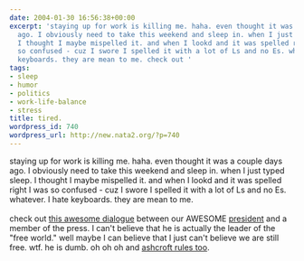 ```yaml
---
date: 2004-01-30 16:56:38+00:00
excerpt: 'staying up for work is killing me. haha. even thought it was a couple days
  ago. I obviously need to take this weekend and sleep in. when I just typed sleep.
  I thought I maybe mispelled it. and when I lookd and it was spelled right I was
  so confused - cuz I swore I spelled it with a lot of Ls and no Es. whatever. I hate
  keyboards. they are mean to me. check out '
tags:
- sleep
- humor
- politics
- work-life-balance
- stress
title: tired.
wordpress_id: 740
wordpress_url: http://new.nata2.org/?p=740
---
```


staying up for work is killing me. haha. even thought it was a couple days ago. I obviously need to take this weekend and sleep in. when I just typed sleep. I thought I maybe mispelled it. and when I lookd and it was spelled right I was so confused - cuz I swore I spelled it with a lot of Ls and no Es. whatever. I hate keyboards. they are mean to me. <br/><br/>check out <a href="http://www.whitehouse.gov/news/releases/2004/01/20040122-5.html">this awesome dialogue</a> between our AWESOME <a href="https://web.archive.org/web/20030814003134/http://www.nata2.info//humor/bush/badman.jpg">president</a> and a member of the press. I can't believe that he is actually the leader of the "free world." well maybe I can believe that I just can't believe we are still free. wtf. he is dumb. oh oh oh and <a href="http://www.politechbot.com/docs/safe.ashcroft.letter.013004.pdf">ashcroft rules too</a>.